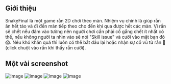 ## Giới thiệu
  SnakeFinal là một game rắn 2D chơi theo màn. Nhiệm vụ chính là giúp rắn ăn hết táo và đi đến màn tiếp theo cho đến khi qua được hết các màn. Vì rắn sẽ chết nếu đâm vào tường nên người chơi cần phải cố gắng chết ít nhất có thể, nếu không người ta nhìn vào sẽ nói "Skill issue" và cười vào mặt bạn đó 😱. Nếu khó khăn quá thì luôn có thể bắt đầu lại hoặc nhận sự cổ vũ từ rắn 🐍 (click chuột vào rắn khi thấy rắn cười).

## Một vài screenshot
![image](https://github.com/user-attachments/assets/031ecc46-569b-4643-9502-6cd1a6623e32)
![image](https://github.com/user-attachments/assets/dfd40755-b502-46df-b53f-be64dee9d1e3)
![image](https://github.com/user-attachments/assets/58af5069-aa05-40ab-b032-718e1e7a695d)
![image](https://github.com/user-attachments/assets/c7d4ea39-de48-44b8-9da3-7561b22f2394)
